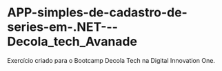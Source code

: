 # APP-simples-de-cadastro-de-series-em-.NET---Decola_tech_Avanade

Exercício criado para o Bootcamp Decola Tech na Digital Innovation One.
